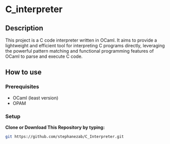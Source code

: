 # C_interpreter

## Description
This project is a C code interpreter written in OCaml. It aims to provide a lightweight and efficient tool for interpreting C programs directly, leveraging the powerful pattern matching and functional programming features of OCaml to parse and execute C code.

## How to use

### Prerequisites

- OCaml (least version)
- OPAM 

### Setup
 **Clone or Download This Repository by typing:**
```bash
git https://github.com/stephanezab/C_Interpreter.git
```
